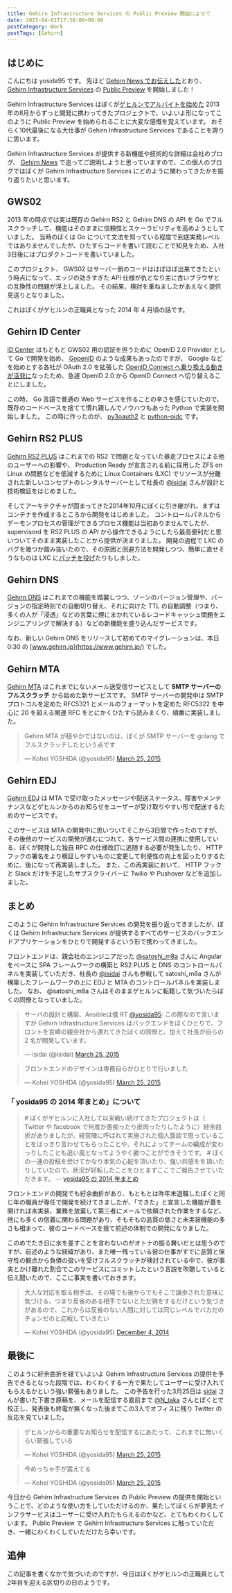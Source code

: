```yaml
---
title: Gehirn Infrastructure Services の Public Preview 開始によせて
date: 2015-04-01T17:30:00+09:00
postCategory: Work
postTags: [Gehirn]
---
```


## はじめに

こんにちは yosida95 です。
先ほど [Gehirn News でお伝えした](http://news.gehirn.jp/information/603/)とおり、 [Gehirn Infrastructure Services](https://www.gehirn.jp/gis/) の [Public Preview](https://www.gehirn.jp/publicpreview.html) を開始しました！

Gehirn Infrastructure Services はぼくが[ゲヒルンでアルバイトを始めた](/2013/08/01/222538.html) 2013年の8月からずっと開発に携わってきたプロジェクトで、いよいよ形になってこのように Public Preview を始められることに大変な感慨を覚えています。
おそらく10代最後になる大仕事が Gehirn Infrastructure Services であることを誇りに思います。

Gehirn Infrastructure Services が提供する新機能や技術的な詳細は会社のブログ、 [Gehirn News](http://news.gehirn.jp) で追ってご説明しようと思っていますので、この個人のブログではぼくが Gehirn Infrastructure Services にどのように関わってきたかを振り返りたいと思います。

## GWS02

2013 年の時点では実は既存の Gehirn RS2 と Gehirn DNS の API を Go でフルスクラッチして、機能はそのままに信頼性とスケーラビリティを高めようとしていました。
当時のぼくは Go について文法を知っている程度で到底実務レベルではありませんでしたが、ひたすらコードを書いて読むことで知見をため、入社3日後にはプロダクトコードを書いていました。

このプロジェクト、 GWS02 はサーバー側のコードはほぼほぼ出来てきたという時点になって、エッジの効きすぎた API 仕様が仇となり主に古いブラウザとの互換性の問題が浮上しました。
その結果、検討を重ねましたがあえなく提供見送りとなりました。

これはぼくがゲヒルンの正職員となった 2014 年 4 月頃の話です。

## Gehirn ID Center

[ID Center](https://www.gehirn.jp/idcenter/) はもともと GWS02 用の認証を担うために OpenID 2.0 Provider として Go で開発を始め、 [GopenID](https://github.com/GehirnInc/GOpenID) のような成果もあったのですが、 Google などを始めとする各社が OAuth 2.0 を拡張した [OpenID Connect へ乗り換える動きが活発に](http://jp.techcrunch.com/2014/02/27/20140226openid-foundation-launches-openid-connect-identity-protocol-with-support-from-google-microsoft-others/)なったため、急遽 OpenID 2.0 から OpenID Connect へ切り替えることにしました。

この時、 Go 言語で普通の Web サービスを作ることの辛さを感じていたので、既存のコードベースを捨てて慣れ親しんでノウハウもあった Python で実装を開始しました。
この時に作ったのが、 [py3oauth2](https://github.com/GehirnInc/py3oauth2) と [python-oidc](https://github.com/GehirnInc/python-oidc) です。

## Gehirn RS2 PLUS

[Gehirn RS2 PLUS](https://www.gehirn.jp/gis/rs2.html) はこれまでの RS2 で問題となっていた暴走プロセスによる他のユーザーへの影響や、 Production Ready が宣言される前に採用した ZFS on Linux の問題などを低減するために Linux Containers (LXC) でリソースが分離された新しいコンセプトのレンタルサーバーとして社長の [@isidai](http://twitter.com/isidai) さんが設計と技術検証をはじめました。

そしてアーキテクチャが固まってきた2014年10月にぼくに引き継がれ、まずはコンテナを作成するところから開発をはじめました。
コントロールパネルからデーモンプロセスの管理ができるプロセス機能は当初ありませんでしたが、 supervisord を RS2 PLUS の API から操作できるようにしたら最高便利だと思いついてそのまま実装したことから提供が決まりました。
開発の過程で LXC のバグを幾つか踏み抜いたので、その原因と回避方法を開発しつつ、簡単に直せそうなものは LXC に[パッチを投げ](https://github.com/lxc/lxc/pull/408)たりもしました。

## Gehirn DNS

[Gehirn DNS](https://www.gehirn.jp/gis/dns.html) はこれまでの機能を踏襲しつつ、ゾーンのバージョン管理や、バージョンの指定時刻での自動切り替え、それに向けた TTL の自動調整（つまり、多くの人が「浸透」などの言葉に煙にまかれているレコードキャッシュ問題をエンジニアリングで解決する）などの新機能を盛り込んだサービスです。

なお、新しい Gehirn DNS をリリースして初めてのマイグレーションは、本日 0:30 の [www.gehirn.jp](https://www.gehirn.jp/) でした。

## Gehirn MTA

[Gehirn MTA](https://www.gehirn.jp/gis/mta.html) はこれまでにないメール送受信サービスとして **SMTP サーバーのフルスクラッチ** から始めた新サービスです。
SMTP サーバーの開発中は SMTP プロトコルを定めた RFC5321 とメールのフォーマットを定めた RFC5322 を中心に 20 を超える関連 RFC をとにかくひたすら読みまくり、順番に実装しました。

<blockquote class="twitter-tweet" lang="en"><p lang="ja" dir="ltr">Gehirn MTA が穏やかではないのは、ぼくが SMTP サーバーを golang でフルスクラッチしたという点です</p>&mdash; Kohei YOSHIDA (@yosida95) <a href="https://twitter.com/yosida95/status/580718274897260544">March 25, 2015</a></blockquote>

## Gehirn EDJ

[Gehirn EDJ](https://www.gehirn.jp/gis/edj.html) は MTA で受け取ったメッセージや配送ステータス、障害やメンテナンスなどゲヒルンからのお知らせをユーザーが受け取りやすい形で配送するためのサービスです。

このサービスは MTA の開発中に思いついてそこから3日間で作ったのですが、その後他のサービスの開発が進むにつれて、各サービス間の連携に使用している、ぼくが開発した独自 RPC の仕様改訂に追随する必要が発生したり、 HTTP フックの署名をより検証しやすいものに変更して利便性の向上を図ったりするために、後になって再実装しました。
また、この再実装において、 HTTP フックと Slack だけを予定したサブスクライバーに Twilio や Pushover などを追加しました。

## まとめ

このように Gehirn Infrastructure Services の開発を振り返ってきましたが、ぼくは Gehirn Infrastructure Services が提供するすべてのサービスのバックエンドアプリケーションをひとりで開発するという形で携わってきました。

フロントエンドは、親会社のエンジニアだった [@satoshi_m8a](http://twitter.com/satoshi_m8a) さんに Angular をベースに SPA フレームワークの構築と RS2 PLUS と DNS のコントロールパネルを実装していただき、社長の [@isidai](http://twitter.com/isidai) さんも参戦して satoshi_m8a さんが構築したフレームワークの上に EDJ と MTA のコントロールパネルを実装しました。
なお、 @satoshi_m8a さんはそのままゲヒルンに転籍して気づいたらぼくの同僚となっていました。

<blockquote class="twitter-tweet" lang="en"><p lang="ja" dir="ltr">サーバの設計と構築、Ansibleは僕 RT <a href="https://twitter.com/yosida95">@yosida95</a>: この際なので言いますが Gehirn Infrastructure Services はバックエンドをぼくひとりで、フロントを宮崎の親会社から連れてきたぼくの同僚と、加えて社長が自らの 2 名が開発しています。</p>&mdash; isidai (@isidai) <a href="https://twitter.com/isidai/status/580720542912684032">March 25, 2015</a></blockquote>
<blockquote class="twitter-tweet" lang="en"><p lang="ja" dir="ltr">フロントエンドのデザインは専務自らがひとりで行いました</p>&mdash; Kohei YOSHIDA (@yosida95) <a href="https://twitter.com/yosida95/status/580720774941552640">March 25, 2015</a></blockquote>

### 「 yosida95 の 2014 年まとめ」について

> \# ぼくがゲヒルンに入社して以来戦い続けてきたプロジェクトは（ Twitter や facebook で何度か愚痴ったり皮肉ったりしたように）紆余曲折がありましたが、経営陣に呼ばれて実施された個人面談で思っていることをはっきり言わせてもらったことや、それによってチームの編成が変わっりしたことも追い風となってようやく勝つことができそうです。
> \# ぼくの一連の投稿を受けてかなり本気の心配を頂いたり、強い共感をを頂いたりしていたので、状況が好転したことをひとまずここでご報告させていただきます。
> -- [yosida95 の 2014 年まとめ](/2014/12/29/130000.html#anchor)

フロントエンドの開発でも紆余曲折があり、もともとは昨年末退職したぼくと同じ年の職員が専任で開発を続けてきましたが、「できた」と宣言した機能が蓋を開ければ未実装、業務を放棄して第三者にメールで依頼された作業をするなど、他にも多くの信義に関わる問題があり、そもそもの品質の低さと未実装機能の多さも相まって、彼のコードベースを捨て前述の体制での開発になりました。

このめでたき日に水を差すことを言わないのがオトナの振る舞いだとは思うのですが、前述のような経緯があり、また唯一残っている彼の仕事がすでに品質と保守性の観点から負債の扱いを受けフルスクラッチが検討されている中で、彼が事実とかけ離れた割合でこのサービスにコミットしたという言説を吹聴していると伝え聞いたので、ここに事実を書いておきます。

<blockquote class="twitter-tweet" lang="en"><p lang="ja" dir="ltr">大人な対応を取る相手は、その場でも後からでもそこで譲歩された意味に気づける、つまり反省のある相手でないとただ損をするだけという気づきがあるので、これからは反省のない人間に対しては同じレベルでバカだのチョンだのと応戦していきたい</p>&mdash; Kohei YOSHIDA (@yosida95) <a href="https://twitter.com/yosida95/status/540400786354606080">December 4, 2014</a></blockquote>

## 最後に

このように紆余曲折を経ていよいよ Gehirn Infrastructure Services の提供を予告できるとなった段階では、わくわくする一方で果たしてユーザーに受け入れてもらえるかという強い緊張もありました。
この予告を行った3月25日は [sidai](http://twitter.com/isidai) さんが書いた下書き原稿を、メールを配信する直前まで [@N_taka](http://twitter.com/N_taka) さんとぼくとで校正し、発表後も終電が無くなった後までこの3人でオフィスに残り Twitter の反応を見ていました。

<blockquote class="twitter-tweet" lang="en"><p lang="ja" dir="ltr">ゲヒルンからの重要なお知らせを配信するにあたって、これまでに無いくらい緊張している</p>&mdash; Kohei YOSHIDA (@yosida95) <a href="https://twitter.com/yosida95/status/580716750494257153">March 25, 2015</a></blockquote>
<blockquote class="twitter-tweet" lang="en"><p lang="ja" dir="ltr">今めっちゃ手が震えてる</p>&mdash; Kohei YOSHIDA (@yosida95) <a href="https://twitter.com/yosida95/status/580718532108775424">March 25, 2015</a></blockquote>

今日から Gehirn Infrastructure Services の Public Preview の提供を開始ということで、どのような使い方をしていただけるのか、果たしてぼくらが夢見たインフラサービスはユーザーに受け入れたもらえるのかなど、とてもわくわくしています。
Public Preview で Gehirn Infrastructure Services に触っていただき、一緒にわくわくしていただけたら幸いです。

## 追伸

この記事を書くなかで気づいたのですが、今日はぼくがゲヒルンの正職員として2年目を迎える区切りの日のようです。

